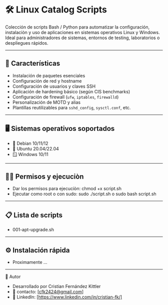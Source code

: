 # 🛠️ Linux Catalog Scripts

Colección de scripts Bash / Python para automatizar la configuración, instalaciòn y uso de aplicaciones en sistemas operativos Linux y Windows. 
Ideal para administradores de sistemas, entornos de testing, laboratorios o despliegues rápidos.

---

## 📌 Características

- Instalación de paquetes esenciales
- Configuración de red y hostname
- Configuración de usuarios y claves SSH
- Aplicación de hardening básico (según CIS benchmarks)
- Configuración de firewall (`ufw`, `iptables`, `firewalld`)
- Personalización de MOTD y alias
- Plantillas reutilizables para `sshd_config`, `sysctl.conf`, etc.

---

## 🖥️ Sistemas operativos soportados

- 🐧 Debian 10/11/12
- 🐧 Ubuntu 20.04/22.04
- 🪟 Windows 10/11

---

## 🤚🏽 Permisos y ejecuciòn

- Dar los permisos para ejecuciòn: chmod +x script.sh
- Ejecutar como root o con sudo: sudo ./script.sh o sudo bash script.sh

---

## 📋 Lista de scripts

- 001-apt-upgrade.sh

---

## ⚙️ Instalación rápida

- Proximamente ...


---



🙋 Autor
- Desarrollado por Cristian Fernández Kittler
- 📧 contacto: [cfk2424@gmail.com]
- 🔗 LinkedIn: [https://www.linkedin.com/in/cristian-fk/] 
